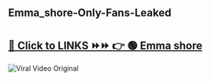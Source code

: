 
 ## Emma_shore-Only-Fans-Leaked

# <h2><a href="https://clipsfans.com/Emma_shore&ref=git">🔗 Click to LINKS ⏩⏩ 👉 🟢 Emma shore </a></h2>

<a href="https://clipsfans.com/Emma_shore&ref=git" rel="nofollow" data-target="animated-image.originalLink"><img src="https://i.ibb.co.com/xMMVF88/686577567.gif" alt="Viral Video Original" style="max-width: 100%; display: inline-block;" data-target="animated-image.originalImage"></a>
